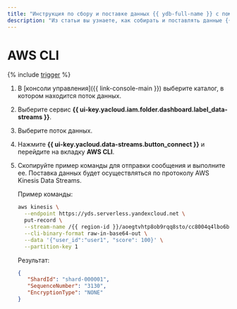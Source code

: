 ```yaml
---
title: "Инструкция по сбору и поставке данных {{ ydb-full-name }} с помощью AWS CLI"
description: "Из статьи вы узнаете, как собирать и поставлять данные {{ ydb-full-name }} с помощью AWS CLI."
---
```


# AWS CLI

{% include [trigger](../../_includes/data-streams/trigger.md) %}

1. В [консоли управления]({{ link-console-main }}) выберите каталог, в котором находится поток данных.
1. Выберите сервис **{{ ui-key.yacloud.iam.folder.dashboard.label_data-streams }}**.
1. Выберите поток данных.
1. Нажмите **{{ ui-key.yacloud.data-streams.button_connect }}** и перейдите на вкладку **AWS CLI**.
1. Скопируйте пример команды для отправки сообщения и выполните ее. Поставка данных будет осуществляться по протоколу AWS Kinesis Data Streams.

   Пример команды:

   ```bash
   aws kinesis \
     --endpoint https://yds.serverless.yandexcloud.net \
     put-record \
     --stream-name /{{ region-id }}/aoegtvhtp8ob9rqq8sto/cc8004q4lbo6bv9iivr0/test \
     --cli-binary-format raw-in-base64-out \
     --data '{"user_id":"user1", "score": 100}' \
     --partition-key 1
   ```

   Результат:

   ```json
   {
      "ShardId": "shard-000001",
      "SequenceNumber": "3130",
      "EncryptionType": "NONE"
   }
   ```
